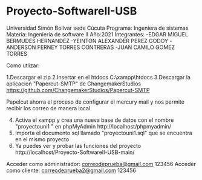 # Proyecto-SoftwareII-USB
Universidad Simón Bolívar sede Cúcuta
Programa: Ingeniera de sistemas
Materia: Ingenieria de software II
Año:2021
Integrantes: 
-EDGAR MIGUEL BERMUDES HERNANDEZ
-YEINTON ALEXANDER PEREZ GODOY
-ANDERSON FERNEY TORRES CONTRERAS
-JUAN CAMILO GOMEZ TORRES

Como utlizar: 

1.Descargar el zip 
2.Insertar en el htdocs C:\xampp\htdocs
3.Descargar la aplicacion "Papercut-SMTP" de ChangemakerStudios
https://github.com/ChangemakerStudios/Papercut-SMTP

Papelcut ahorra el proceso de configurar el mercury mail 
y nos permite recibir los correo de manera local

4. Activa el xampp y crea una nueva base de datos con el nombre "proyectouni1 " en phpMyAdmin http://localhost/phpmyadmin/
5. Importa el documento sql llamado "proyectouni1.sql" que se encuentra en el mismo proyecto 
6. Ya puedes ver y probar las funciones del proyecto http://localhost/Proyecto-SoftwareII-USB-main/


Acceder como administrador:
correodeprueba@gmail.com
123456     Acceder como cliente:
correodeprueba2@gmail.com
123456
